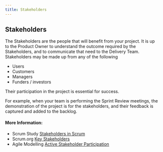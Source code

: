 ```yaml
---
title: Stakeholders
---
```

## Stakeholders

The Stakeholders are the people that will benefit from your project. It is up to the Product Owner to understand the outcome required by the Stakeholders, and to communicate that need to the Delivery Team.
Stakeholders may be made up from any of the following
- Users
- Customers
- Managers
- Funders / investors

Their participation in the project is essential for success.

For example, when your team is performing the Sprint Review meetings, the demonstration of the project is for the stakeholders, and their feedback is captured and added to the backlog.

#### More Information:
<!-- Please add any articles you think might be helpful to read before writing the article -->
- Scrum Study <a href='https://www.scrumstudy.com/blog/stakeholders-in-scrum/' target='_blank' rel='nofollow'>Stakeholders in Scrum</a>
- Scrum.org <a href='https://www.scrum.org/resources/blog/scrum-who-are-key-stakeholders-should-be-attending-every-sprint-review' target='_blank' rel='nofollow'>Key Stakeholders</a>
- Agile Modelling <a href='http://agilemodeling.com/essays/activeStakeholderParticipation.htm' target='_blank' rel='nofollow'>Active Stakeholder Participation</a>



